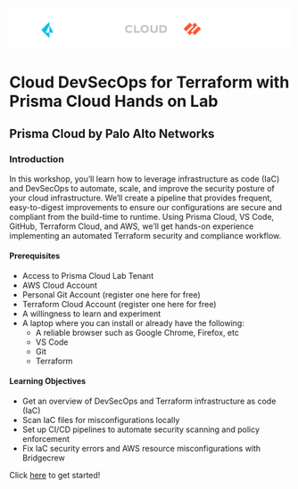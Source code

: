 ![alt text](/resources/PRISMA_CLOUD_LOGO_color_dark_background.png?raw=true)
# Cloud DevSecOps for Terraform with Prisma Cloud Hands on Lab
## Prisma Cloud by Palo Alto Networks

### Introduction
In this workshop, you’ll learn how to leverage infrastructure as code (IaC) and DevSecOps to automate, scale, and improve the security posture of your cloud infrastructure. We’ll create a pipeline that provides frequent, easy-to-digest improvements to ensure our configurations are secure and compliant from the build-time to runtime.
Using Prisma Cloud, VS Code, GitHub, Terraform Cloud, and AWS, we’ll get hands-on experience implementing an automated Terraform security and compliance workflow.

#### Prerequisites
* Access to Prisma Cloud Lab Tenant
* AWS Cloud Account
* Personal Git Account (register one here for free)
* Terraform Cloud Account (register one here for free)
* A willingness to learn and experiment
* A laptop where you can install or already have the following:
  * A reliable browser such as Google Chrome, Firefox, etc
  * VS Code
  * Git
  * Terraform

#### Learning Objectives
* Get an overview of DevSecOps and Terraform infrastructure as code (IaC)
* Scan IaC files for misconfigurations locally
* Set up CI/CD pipelines to automate security scanning and policy enforcement
* Fix IaC security errors and AWS resource misconfigurations with Bridgecrew

Click [here](/01-SettingUpAWSAccount.md) to get started!